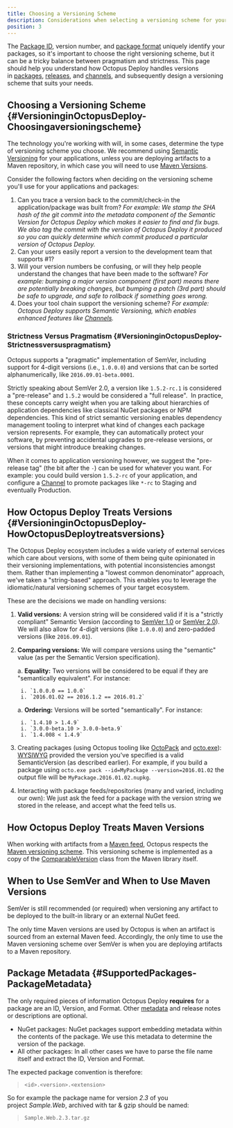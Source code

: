 ```yaml
---
title: Choosing a Versioning Scheme
description: Considerations when selecting a versioning scheme for your applications.
position: 3
---
```


The [Package ID](/docs/packaging-applications/index.md#package-id), version number, and [package format](/docs/packaging-applications/index.md#support-formats) uniquely identify your packages, so it's important to choose the right versioning scheme, but it can be a tricky balance between pragmatism and strictness. This page should help you understand how Octopus Deploy handles versions in [packages](/docs/packaging-applications/index.md#supported-formats), [releases](/docs/deployment-process/releases/index.md), and [channels](/docs/deployment-process/channels/index.md), and subsequently design a versioning scheme that suits your needs.

## Choosing a Versioning Scheme {#VersioninginOctopusDeploy-Choosingaversioningscheme}

The technology you're working with will, in some cases, determine the type of versioning scheme you choose. We recommend using [Semantic Versioning](http://semver.org/) for your applications, unless you are deploying artifacts to a Maven repository, in which case you will need to use [Maven Versions](https://octopus.com/blog/maven-versioning-explained).

Consider the following factors when deciding on the versioning scheme you'll use for your applications and packages:

1. Can you trace a version back to the commit/check-in the application/package was built from?
*For example: We stamp the SHA hash of the git commit into the metadata component of the Semantic Version for Octopus Deploy which makes it easier to find and fix bugs. We also tag the commit with the version of Octopus Deploy it produced so you can quickly determine which commit produced a particular version of Octopus Deploy.*
2. Can your users easily report a version to the development team that supports #1?
3. Will your version numbers be confusing, or will they help people understand the changes that have been made to the software?
*For example: bumping a major version component (first part) means there are potentially breaking changes, but bumping a patch (3rd part) should be safe to upgrade, and safe to rollback if something goes wrong.*
4. Does your tool chain support the versioning scheme?
*For example: Octopus Deploy supports Semantic Versioning, which enables enhanced features like [Channels](/docs/deployment-process/channels/index.md).*

### Strictness Versus Pragmatism {#VersioninginOctopusDeploy-Strictnessversuspragmatism}

Octopus supports a "pragmatic" implementation of SemVer, including support for 4-digit versions (i.e., `1.0.0.0`) and versions that can be sorted alphanumerically, like `2016.09.01-beta.0001`.

Strictly speaking about SemVer 2.0, a version like `1.5.2-rc.1` is considered a "pre-release" and `1.5.2` would be considered a "full release".  In practice, these concepts carry weight when you are talking about hierarchies of application dependencies like classical NuGet packages or NPM dependencies. This kind of strict semantic versioning enables dependency management tooling to interpret what kind of changes each package version represents. For example, they can automatically protect your software, by preventing accidental upgrades to pre-release versions, or versions that might introduce breaking changes.

When it comes to application versioning however, we suggest the "pre-release tag" (the bit after the `-`) can be used for whatever you want. For example: you could build version `1.5.2-rc` of your application, and configure a [Channel](/docs/deployment-process/channels/index.md) to promote packages like `*-rc` to Staging and eventually Production.

## How Octopus Deploy Treats Versions {#VersioninginOctopusDeploy-HowOctopusDeploytreatsversions}

The Octopus Deploy ecosystem includes a wide variety of external services which care about versions, with some of them being quite opinionated in their versioning implementations, with potential inconsistencies amongst them. Rather than implementing a "lowest common denominator" approach, we've taken a "string-based" approach. This enables you to leverage the idiomatic/natural versioning schemes of your target ecosystem.

These are the decisions we made on handling versions:

1. **Valid versions:** A version string will be considered valid if it is a "strictly compliant" Semantic Version (according to [SemVer 1.0](http://semver.org/spec/v1.0.0.html) or [SemVer 2.0](http://semver.org/spec/v2.0.0.html)). We will also allow for 4-digit versions (like `1.0.0.0`) and zero-padded versions (like `2016.09.01`).
2. **Comparing versions:** We will compare versions using the "semantic" value (as per the Semantic Version specification).  

   a. **Equality:** Two versions will be considered to be equal if they are "semantically equivalent". For instance:

        i. `1.0.0.0 == 1.0.0`  
        i. `2016.01.02 == 2016.1.2 == 2016.01.2`  
   a. **Ordering:** Versions will be sorted "semantically". For instance:

        i. `1.4.10 > 1.4.9`  
        i. `3.0.0-beta.10 > 3.0.0-beta.9`  
        i. `1.4.008 < 1.4.9`  

3. Creating packages (using Octopus tooling like [OctoPack](/docs/packaging-applications/creating-packages/nuget-packages/using-octopack/index.md) and [octo.exe](/docs/packaging-applications/creating-packages/nuget-packages/using-octo.exe.md)): [WYSIWYG](https://en.wikipedia.org/wiki/WYSIWYG) provided the version you've specified is a valid SemanticVersion (as described earlier). For example, if you build a package using `octo.exe pack --id=MyPackage --version=2016.01.02` the output file will be `MyPackage.2016.01.02.nupkg`.  
4. Interacting with package feeds/repositories (many and varied, including our own): We just ask the feed for a package with the version string we stored in the release, and accept what the feed tells us.

## How Octopus Deploy Treats Maven Versions

When working with artifacts from a [Maven feed](/docs/packaging-applications/package-repositories/maven-feeds.md), Octopus respects the [Maven versioning scheme](https://octopus.com/blog/maven-versioning-explained). This versioning scheme is implemented as a copy of the [ComparableVersion](https://github.com/apache/maven/blob/master/maven-artifact/src/main/java/org/apache/maven/artifact/versioning/ComparableVersion.java) class from the Maven library itself.

## When to Use SemVer and When to Use Maven Versions

SemVer is still recommended (or required) when versioning any artifact to be deployed to the built-in library or an external NuGet feed.

The only time Maven versions are used by Octopus is when an artifact is sourced from an external Maven feed. Accordingly, the only time to use the Maven versioning scheme over SemVer is when you are deploying artifacts to a Maven repository.

## Package Metadata {#SupportedPackages-PackageMetadata}

The only required pieces of information Octopus Deploy **requires** for a package are an ID, Version, and Format. Other [metadata](/docs/api-and-integration/metadata/index.md) and release notes or descriptions are optional.

- NuGet packages: NuGet packages support embedding metadata within the contents of the package. We use this metadata to determine the version of the package.
- All other packages: In all other cases we have to parse the file name itself and extract the ID, Version and Format.

The expected package convention is therefore:

> `<id>.<version>.<extension>`

So for example the package name for version *2.3* of you project *Sample.Web*, archived with tar & gzip should be named:

> `Sample.Web.2.3.tar.gz`
